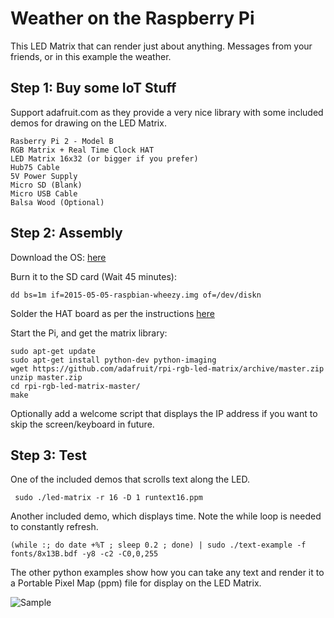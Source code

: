 Weather on the Raspberry Pi
===================

This LED Matrix that can render just about anything.  Messages from your friends, or in this example the weather. 

Step 1: Buy some IoT Stuff
-------------

Support adafruit.com as they provide a very nice library with some included demos for drawing on the LED Matrix.
```
Rasberry Pi 2 - Model B
RGB Matrix + Real Time Clock HAT
LED Matrix 16x32 (or bigger if you prefer)
Hub75 Cable
5V Power Supply
Micro SD (Blank)
Micro USB Cable
Balsa Wood (Optional)

```

Step 2: Assembly
--------------

Download the OS: [here](https://www.raspberrypi.org/downloads/)


Burn it to the SD card (Wait 45 minutes):
```
dd bs=1m if=2015-05-05-raspbian-wheezy.img of=/dev/diskn
```
Solder the HAT board as per the instructions [here](https://learn.adafruit.com/adafruit-rgb-matrix-plus-real-time-clock-hat-for-raspberry-pi/assembly)

Start the Pi, and get the matrix library:
```
sudo apt-get update
sudo apt-get install python-dev python-imaging
wget https://github.com/adafruit/rpi-rgb-led-matrix/archive/master.zip
unzip master.zip
cd rpi-rgb-led-matrix-master/
make
```
Optionally add a welcome script that displays the IP address if you want to skip the screen/keyboard in future.




Step 3: Test
-------------
One of the included demos that scrolls text along the LED.
```
 sudo ./led-matrix -r 16 -D 1 runtext16.ppm
```



Another included demo, which displays time.  Note the while loop is needed to constantly refresh.
```
(while :; do date +%T ; sleep 0.2 ; done) | sudo ./text-example -f fonts/8x13B.bdf -y8 -c2 -C0,0,255
```


The other python examples show how you can take any text and render it to a Portable Pixel Map (ppm) file for display on the LED Matrix.


![Sample](https://github.com/craiggunson/weather-pi/blob/master/sample.jpg)
